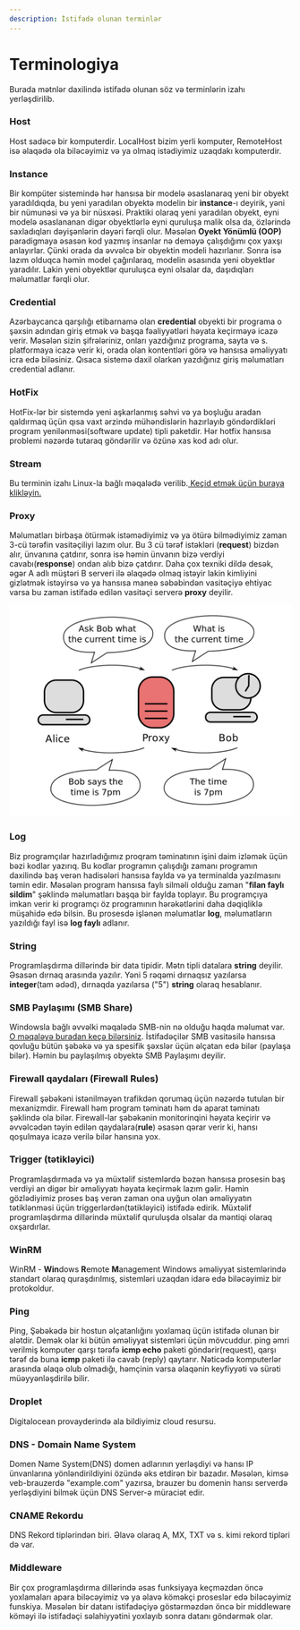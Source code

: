 ```yaml
---
description: İstifadə olunan terminlər
---
```


# Terminologiya

Burada mətnlər daxilində istifadə olunan söz və terminlərin izahı yerləşdirilib.

### Host

Host sadəcə bir komputerdir. LocalHost bizim yerli komputer, RemoteHost isə əlaqədə ola biləcəyimiz və ya olmaq istədiyimiz uzaqdakı komputerdir.

### Instance

Bir kompüter sistemində hər hansısa bir modelə əsaslanaraq yeni bir obyekt yaradıldıqda, bu yeni yaradılan obyektə modelin bir **instance**-ı deyirik, yəni bir nümunəsi və ya bir nüsxəsi. Praktiki olaraq yeni yaradılan obyekt, eyni modelə əsaslananan digər obyektlərlə eyni quruluşa malik olsa da, özlərində saxladıqları dəyişənlərin dəyəri fərqli olur. Məsələn **Oyekt Yönümlü (OOP)** paradigmaya əsasən kod yazmış insanlar nə deməyə çalışdığımı çox yaxşı anlayırlar. Çünki orada da əvvəlcə bir obyektin modeli hazırlanır. Sonra isə lazım olduqca həmin model çağırılaraq, modelin əsasında yeni obyektlər yaradılır. Lakin yeni obyektlər quruluşca eyni olsalar da, daşıdıqları məlumatlar fərqli olur.

### Credential

Azərbaycanca qarşılığı etibarnamə olan **credential** obyekti bir programa o şəxsin adından giriş etmək və başqa fəaliyyətləri həyata keçirməyə icazə verir. Məsələn sizin şifrələriniz, onları yazdığınız programa, sayta və s. platformaya icazə verir ki, orada olan kontentləri görə və hansısa əməliyyatı icra edə biləsiniz. Qısaca sistemə daxil olarkən yazdığınız giriş məlumatları credential adlanır.

### HotFix

HotFix-lər bir sistemdə yeni aşkarlanmış səhvi və ya boşluğu aradan qaldırmaq üçün qısa vaxt ərzində mühəndislərin hazırlayıb göndərdikləri program yenilənməsi(software update) tipli paketdir. Hər hotfix hansısa problemi nəzərdə tutaraq göndərilir və özünə xas kod adı olur.

### Stream

Bu terminin izahı Linux-la bağlı məqalədə verilib.[ Keçid etmək üçün buraya klikləyin.](https://rabil-aliyev.gitbook.io/ethical-hacking-az-rbaycanca/baslangic-m-lumatlar/linux/giris#mrl-ri-bir-birin-qosmaq-piping-v-yoenl-ndirm-k-redirection)

### Proxy

Məlumatları birbaşa ötürmək istəmədiyimiz və ya ötürə bilmədiyimiz zaman 3-cü tərəfin vasitəçiliyi lazım olur. Bu 3 cü tərəf istəkləri (**request**) bizdən alır, ünvanına çatdırır, sonra isə həmin ünvanın bizə verdiyi cavabı(**response**) ondan alıb bizə çatdırır. Daha çox texniki dildə desək, əgər A adlı müştəri B serveri ilə əlaqədə olmaq istəyir lakin kimliyini gizlətmək istəyirsə və ya hansısa maneə səbəbindən vasitəçiyə ehtiyac varsa bu zaman istifadə edilən vasitəçi serverə **proxy** deyilir.

![Yuxarıda istəklər, Aşağıda cavablar](<.gitbook/assets/image (1).png>)

### Log

Biz programçılar hazırladığımız proqram təminatının işini daim izləmək üçün bəzi kodlar yazırıq. Bu kodlar programın çalışdığı zamanı programın daxilində baş verən hadisələri hansısa faylda və ya terminalda yazılmasını təmin edir. Məsələn program hansısa faylı silməli olduğu zaman "**filan faylı sildim**" şəklində məlumatları başqa bir faylda toplayır. Bu programçıya imkan verir ki programçı öz programının hərəkətlərini daha dəqiqliklə müşahidə edə bilsin. Bu prosesdə işlənən məlumatlar **log**, məlumatların yazıldığı fayl isə **log faylı** adlanır.

### String

Programlaşdırma dillərində bir data tipidir. Mətn tipli datalara **string** deyilir. Əsasən dırnaq arasında yazılır. Yəni 5 rəqəmi dırnaqsız yazılarsa **integer**(tam ədəd), dırnaqda yazılarsa ("5") **string** olaraq hesablanır.

### SMB Paylaşımı (SMB Share)

Windowsla bağlı əvvəlki məqalədə SMB-nin nə olduğu haqda məlumat var. [O məqaləyə buradan keçə bilərsiniz](https://rabil-aliyev.gitbook.io/ethical-hacking-az-rbaycanca/baslangic-m-lumatlar/windows/fundamentallar#smb-port-445-139). İstifadəçilər SMB vasitəsilə hansısa qovluğu bütün şəbəkə və ya spesifik şəxslər üçün əlçatan edə bilər (paylaşa bilər). Həmin bu paylaşılmış obyektə SMB Paylaşımı deyilir.

### Firewall qaydaları (Firewall Rules)

Firewall şəbəkəni istənilməyən trafikdən qorumaq üçün nəzərdə tutulan bir mexanizmdir. Firewall həm program təminatı həm də aparat təminatı şəklində ola bilər. Firewall-lar şəbəkənin monitorinqini həyata keçirir və əvvəlcədən təyin edilən qaydalara(**rule**) əsasən qərar verir ki, hansı qoşulmaya icazə verilə bilər hansına yox.&#x20;

### Trigger (tətikləyici)

Programlaşdırmada və ya müxtəlif sistemlərdə bəzən hansısa prosesin baş verdiyi an digər bir əməliyyatı həyata keçirmək lazım gəlir. Həmin gözlədiyimiz proses baş verən zaman ona uyğun olan əməliyyatın tətiklənməsi üçün triggerlərdən(tətikləyici) istifadə edirik. Müxtəlif programlaşdırma dillərində müxtəlif quruluşda olsalar da məntiqi olaraq oxşardırlar.&#x20;

### WinRM

WinRM - **Win**dows **R**emote **M**anagement    Windows əməliyyat sistemlərində standart olaraq quraşdırılmış, sistemləri uzaqdan idarə edə biləcəyimiz bir protokoldur.

### Ping

Ping, Şəbəkədə bir hostun əlçatanlığını yoxlamaq üçün istifadə olunan bir alətdir. Demək olar ki bütün əməliyyat sistemləri üçün mövcuddur. ping əmri verilmiş komputer qarşı tərəfə **icmp echo** paketi göndərir(request), qarşı tərəf də buna **icmp** paketi ilə cavab (reply) qaytarır. Nəticədə komputerlər arasında əlaqə olub olmadığı, həmçinin varsa əlaqənin keyfiyyəti və sürəti müəyyənləşdirilə bilir.

### Droplet

Digitalocean provayderində ala bildiyimiz cloud resursu.

### DNS - Domain Name System

Domen Name System(DNS) domen adlarının yerləşdiyi və hansı IP ünvanlarına yönləndirildiyini özündə əks etdirən bir bazadır. Məsələn, kimsə veb-brauzerdə "example.com" yazırsa, brauzer bu domenin hansı serverdə yerləşdiyini bilmək üçün DNS Server-ə müraciət edir.&#x20;

### CNAME Rekordu

DNS Rekord tiplərindən biri. Əlavə olaraq A, MX, TXT və s. kimi rekord tipləri də var.

### Middleware

Bir çox programlaşdırma dillərində əsas funksiyaya keçməzdən öncə yoxlamaları apara biləcəyimiz və ya əlavə köməkçi proseslər edə biləcəyimiz funskiya. Məsələn bir datanı istifadəçiyə göstərməzdən öncə bir middleware  köməyi ilə istifadəçi səlahiyyətini yoxlayıb sonra datanı göndərmək olar.
